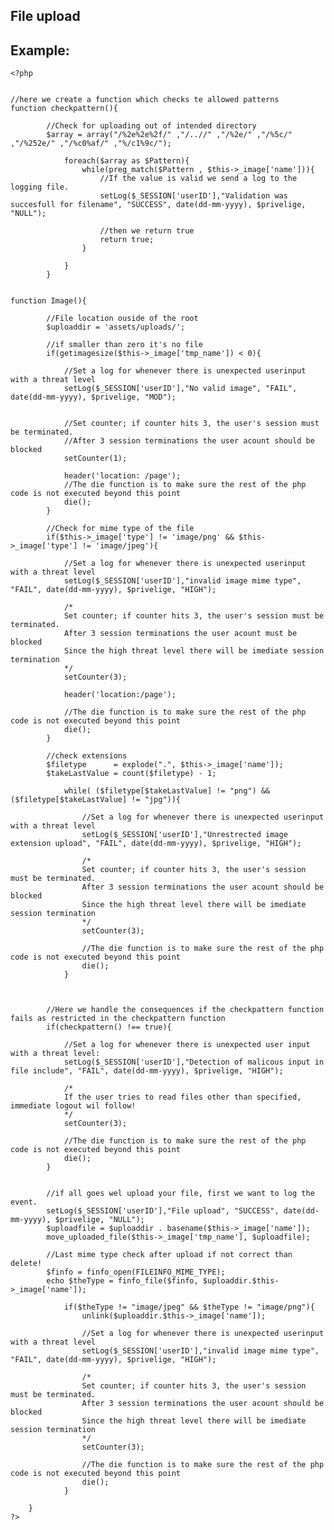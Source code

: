 
File upload
-------

## Example:



    <?php
    
    
    //here we create a function which checks te allowed patterns
	function checkpattern(){
		    
		    //Check for uploading out of intended directory
			$array = array("/%2e%2e%2f/" ,"/..//" ,"/%2e/" ,"/%5c/" ,"/%252e/" ,"/%c0%af/" ,"%/c1%9c/");
	
				foreach($array as $Pattern){
					while(preg_match($Pattern , $this->_image['name'])){		
						//If the value is valid we send a log to the logging file.        
						setLog($_SESSION['userID'],"Validation was succesfull for filename", "SUCCESS", date(dd-mm-yyyy), $privelige, "NULL"); 
			
						//then we return true      			
						return true;
					}

				}
			}
    

	function Image(){

			//File location ouside of the root
			$uploaddir = 'assets/uploads/';

			//if smaller than zero it's no file	
			if(getimagesize($this->_image['tmp_name']) < 0){
		
				//Set a log for whenever there is unexpected userinput with a threat level
				setLog($_SESSION['userID'],"No valid image", "FAIL", date(dd-mm-yyyy), $privelige, "MOD");

		
				//Set counter; if counter hits 3, the user's session must be terminated.
				//After 3 session terminations the user acount should be blocked
				setCounter(1);
						
				header('location: /page');
				//The die function is to make sure the rest of the php code is not executed beyond this point
				die();
			}
		
			//Check for mime type of the file
			if($this->_image['type'] != 'image/png' && $this->_image['type'] != 'image/jpeg'){	

				//Set a log for whenever there is unexpected userinput with a threat level
				setLog($_SESSION['userID'],"invalid image mime type", "FAIL", date(dd-mm-yyyy), $privelige, "HIGH");

				/*
				Set counter; if counter hits 3, the user's session must be terminated.
				After 3 session terminations the user acount must be blocked
				Since the high threat level there will be imediate session termination
				*/
				setCounter(3);
						
				header('location:/page');
			
				//The die function is to make sure the rest of the php code is not executed beyond this point
				die();
			}
				
			//check extensions
			$filetype 	   = explode(".", $this->_image['name']);
			$takeLastValue = count($filetype) - 1;			
		
				while( ($filetype[$takeLastValue] != "png") && ($filetype[$takeLastValue] != "jpg")){	
			
					//Set a log for whenever there is unexpected userinput with a threat level
					setLog($_SESSION['userID'],"Unrestrected image extension upload", "FAIL", date(dd-mm-yyyy), $privelige, "HIGH");
			
					/*
					Set counter; if counter hits 3, the user's session must be terminated.
					After 3 session terminations the user acount should be blocked
					Since the high threat level there will be imediate session termination
					*/
					setCounter(3);
								
					//The die function is to make sure the rest of the php code is not executed beyond this point
					die();
				}
		
			
	
			//Here we handle the consequences if the checkpattern function fails as restricted in the checkpattern function
			if(checkpattern() !== true){
		
				//Set a log for whenever there is unexpected user input with a threat level:
				setLog($_SESSION['userID'],"Detection of malicous input in file include", "FAIL", date(dd-mm-yyyy), $privelige, "HIGH");
		
				/*
				If the user tries to read files other than specified, immediate logout wil follow!
				*/
				setCounter(3);
					
				//The die function is to make sure the rest of the php code is not executed beyond this point
				die(); 
			}
	
			
			//if all goes wel upload your file, first we want to log the event.	
			setLog($_SESSION['userID'],"File upload", "SUCCESS", date(dd-mm-yyyy), $privelige, "NULL");
			$uploadfile = $uploaddir . basename($this->_image['name']);
			move_uploaded_file($this->_image['tmp_name'], $uploadfile);	
		
			//Last mime type check after upload if not correct than delete!
			$finfo = finfo_open(FILEINFO_MIME_TYPE);
			echo $theType = finfo_file($finfo, $uploaddir.$this->_image['name']);
		
				if($theType != "image/jpeg" && $theType != "image/png"){	
					unlink($uploaddir.$this->_image['name']);
		
					//Set a log for whenever there is unexpected userinput with a threat level
					setLog($_SESSION['userID'],"invalid image mime type", "FAIL", date(dd-mm-yyyy), $privelige, "HIGH");
		
					/*
					Set counter; if counter hits 3, the user's session must be terminated.
					After 3 session terminations the user acount should be blocked
					Since the high threat level there will be imediate session termination
					*/
					setCounter(3);
					
					//The die function is to make sure the rest of the php code is not executed beyond this point
					die();				
				}

		}
	?>


	
